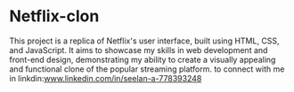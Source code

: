 # Netflix-clon
This project is a replica of Netflix's user interface, built using HTML, CSS, and JavaScript. It aims to showcase my skills in web development and front-end design, demonstrating my ability to create a visually appealing and functional clone of the popular streaming platform.
to connect with me in linkdin:www.linkedin.com/in/seelan-a-778393248
